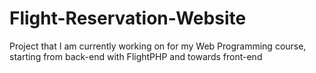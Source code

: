 # Flight-Reservation-Website
Project that I am currently working on for my Web Programming course, starting from back-end with FlightPHP and towards front-end
